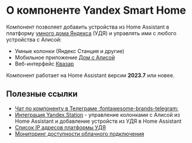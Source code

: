 # О компоненте Yandex Smart Home
Компонент позволяет добавить устройства из Home Assistant в платформу [умного дома Яндекса](https://yandex.ru/dev/dialogs/smart-home) (УДЯ)
и управлять ими с любого устройства с Алисой:

* Умные колонки (Яндекс Станция и другие)
* Мобильное приложение [Дом с Алисой](https://mobile.yandex.ru/apps/smarthome)
* Веб-интерфейс [Квазар](https://yandex.ru/quasar/iot)

Компонент работает на Home Assistant версии **2023.7** или новее.

## Полезные ссылки
* [Чат по компоненту в Телеграме :fontawesome-brands-telegram:](https://t.me/yandex_smart_home)
* [Интеграция Yandex.Station](https://github.com/AlexxIT/YandexStation) - управление колонками с Алисой из Home Assistant и добавление устройств из УДЯ в Home Assistant
* [Список IP адресов платформы УДЯ](https://github.com/allmazz/yandex_smart_home_ip) 
* [Мониторинг доступности облачного подключения](https://stats.uptimerobot.com/QX83nsXBWW) 
